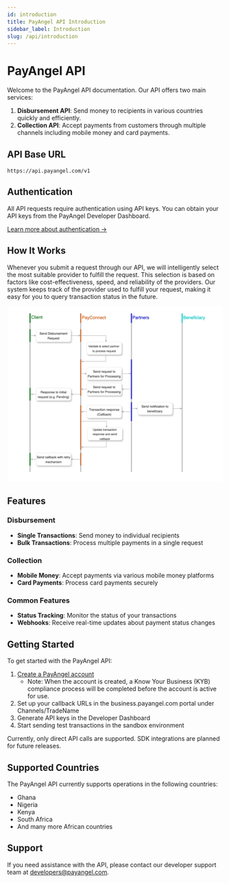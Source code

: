 ```yaml
---
id: introduction
title: PayAngel API Introduction
sidebar_label: Introduction
slug: /api/introduction
---
```


# PayAngel API

Welcome to the PayAngel API documentation. Our API offers two main services:

1. **Disbursement API**: Send money to recipients in various countries quickly and efficiently.
2. **Collection API**: Accept payments from customers through multiple channels including mobile money and card payments.

## API Base URL

```
https://api.payangel.com/v1
```

## Authentication

All API requests require authentication using API keys. You can obtain your API keys from the PayAngel Developer Dashboard.

[Learn more about authentication →](authentication.md)

## How It Works

Whenever you submit a request through our API, we will intelligently select the most suitable provider to fulfill the request. This selection is based on factors like cost-effectiveness, speed, and reliability of the providers. Our system keeps track of the provider used to fulfill your request, making it easy for you to query transaction status in the future.

![PayConnect Flow Diagram](../../static/img/PayConnect%20Flow.png)

## Features

### Disbursement
- **Single Transactions**: Send money to individual recipients
- **Bulk Transactions**: Process multiple payments in a single request

### Collection
- **Mobile Money**: Accept payments via various mobile money platforms
- **Card Payments**: Process card payments securely

### Common Features
- **Status Tracking**: Monitor the status of your transactions
- **Webhooks**: Receive real-time updates about payment status changes

## Getting Started

To get started with the PayAngel API:

1. [Create a PayAngel account](https://business.payangel.com)
   - Note: When the account is created, a Know Your Business (KYB) compliance process will be completed before the account is active for use.
2. Set up your callback URLs in the business.payangel.com portal under Channels/TradeName
3. Generate API keys in the Developer Dashboard
4. Start sending test transactions in the sandbox environment

Currently, only direct API calls are supported. SDK integrations are planned for future releases.

## Supported Countries

The PayAngel API currently supports operations in the following countries:

- Ghana
- Nigeria
- Kenya
- South Africa
- And many more African countries

## Support

If you need assistance with the API, please contact our developer support team at [developers@payangel.com](mailto:developers@payangel.com).
